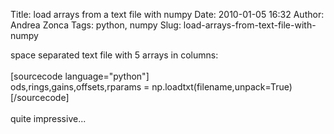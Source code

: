 Title: load arrays from a text file with numpy
Date: 2010-01-05 16:32
Author: Andrea Zonca
Tags: python, numpy
Slug: load-arrays-from-text-file-with-numpy

<p>
 space separated text file with 5 arrays in columns:
 <br/>
 <br/>
 [sourcecode language="python"]
 <br/>
 ods,rings,gains,offsets,rparams = np.loadtxt(filename,unpack=True)
 <br/>
 [/sourcecode]
 <br/>
 <br/>
 quite impressive...
</p>